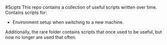 #Scipts
This repo contains a collection of useful scripts written over time. Contains scripts for:
* Environment setup when switching to a new machine.

Additionally, the rare folder contains scripts that once used to be useful, but now no longer are used that often.

